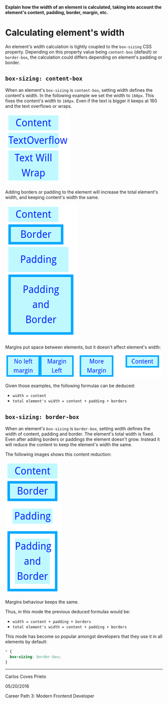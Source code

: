 #### Explain how the width of an element is calculated, taking into account the element's content, padding, border, margin, etc.

# Calculating element's width

An element's width calculation is tightly coupled to the `box-sizing` CSS property. Depending on this property value being `content-box` (default) or `border-box`, the calculation could differs depending on element's padding or border.

## `box-sizing: content-box`
When an element's `box-sizing` is `content-box`, setting width defines the content's width. In the following example we set the width to `160px`. This fixes the content's width to `160px`. Even if the text is bigger it keeps at 160 and the text overflows or wraps.

![fixed width](images/width.png)

Adding borders or padding to the element will increase the total element's width, and keeping content's width the same.

![borders and padding](images/padding-border.png)

Margins put space between elements, but it doesn't affect element's width:

![margins](images/margin.png)

Given those examples, the following formulas can be deduced:
- `width = content`
- `total element's width = content + padding + borders`

## `box-sizing: border-box`
When an element's `box-sizing` is `border-box`, setting width defines the width of content, padding and border. The element's total width is fixed. Even after adding borders or paddings the element doesn't grow. Instead it will reduce the content to keep the element's width the same.

The following images shows this content reduction:

![border box](images/border-box.png)

Margins behaviour keeps the same.

Thus, in this mode the previous deduced formulas would be:
- `width = content + padding + borders`
- `total element's width = content + padding + borders`

This mode has become so popular amongst developers that they use it in all elements by default:

```css
* {
  box-sizing: border-box;
}
```

---

Carlos Coves Prieto

05/20/2016

Career Path 3: Modern Frontend Developer
